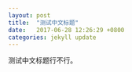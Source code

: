 ```yaml
---
layout: post
title:  "测试中文标题"
date:   2017-06-28 12:26:29 +0800
categories: jekyll update
---
```

测试中文标题行不行。

